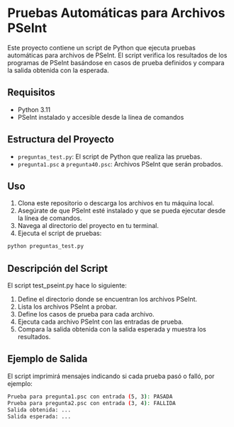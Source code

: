 # Pruebas Automáticas para Archivos PSeInt

Este proyecto contiene un script de Python que ejecuta pruebas automáticas para archivos de PSeInt. El script verifica los resultados de los programas de PSeInt basándose en casos de prueba definidos y compara la salida obtenida con la esperada.

## Requisitos

- Python 3.11
- PSeInt instalado y accesible desde la línea de comandos

## Estructura del Proyecto

- `preguntas_test.py`: El script de Python que realiza las pruebas.
- `pregunta1.psc` a `pregunta40.psc`: Archivos PSeInt que serán probados.

## Uso

1. Clona este repositorio o descarga los archivos en tu máquina local.
2. Asegúrate de que PSeInt esté instalado y que se pueda ejecutar desde la línea de comandos.
3. Navega al directorio del proyecto en tu terminal.
4. Ejecuta el script de pruebas:

```sh
python preguntas_test.py
```
## Descripción del Script
El script test_pseint.py hace lo siguiente:

1. Define el directorio donde se encuentran los archivos PSeInt.
2. Lista los archivos PSeInt a probar.
3. Define los casos de prueba para cada archivo.
4. Ejecuta cada archivo PSeInt con las entradas de prueba.
5. Compara la salida obtenida con la salida esperada y muestra los resultados.

## Ejemplo de Salida
El script imprimirá mensajes indicando si cada prueba pasó o falló, por ejemplo:

```sh
Prueba para pregunta1.psc con entrada (5, 3): PASADA
Prueba para pregunta2.psc con entrada (3, 4): FALLIDA
Salida obtenida: ...
Salida esperada: ...
```